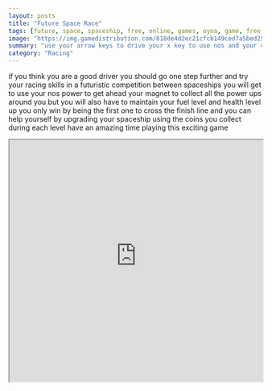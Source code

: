 ```yaml
---
layout: posts
title: "Future Space Race"
tags: [future, space, spaceship, free, online, games, oyna, game, free, games, play, play, games]
image: "https://img.gamedistribution.com/818de4d2ec21cfcb149ced7a5bed25ab.jpg"
summary: "use your arrow keys to drive your x key to use nos and your c key for magnet  free online games oyna game free games play play games"
category: "Racing"
---
```


if you think you are a good driver you should go one step further and try your racing skills in a futuristic competition between spaceships you will get to use your nos power to get ahead your magnet to collect all the power ups around you but you will also have to maintain your fuel level and health level up you only win by being the first one to cross the finish line and you can help yourself by upgrading your spaceship using the coins you collect during each level have an amazing time playing this exciting game

<iframe width="100%" height="480px;" src="https://flash.gamedistribution.com?game=818de4d2ec21cfcb149ced7a5bed25ab"></iframe>